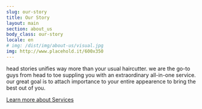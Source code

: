 ```yaml
---
slug: our-story
title: Our Story
layout: main
section: about_us
body_class: our-story
locale: en
# img: /dist/img/about-us/visual.jpg
img: http://www.placehold.it/600x350
---
```

head stories unifies way more than your usual haircutter. we are the go-to guys from head to toe suppling you with an extraordinary all-in-one service. our great goal is to attach importance to your entire appearence to bring the best out of you.

<a class="more-block" href="/en/services.html">Learn more about Services</a>
